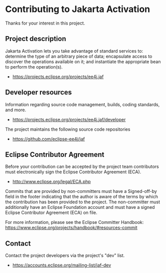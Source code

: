 # Contributing to Jakarta Activation

Thanks for your interest in this project.

## Project description

Jakarta Activation lets you take advantage of standard services to:
determine the type of an arbitrary piece of data; encapsulate access to
discover the operations available on it; and instantiate the
appropriate bean to perform the operation(s).

* https://projects.eclipse.org/projects/ee4j.jaf

## Developer resources

Information regarding source code management, builds, coding standards, and
more.

* https://projects.eclipse.org/projects/ee4j.jaf/developer

The project maintains the following source code repositories

* https://github.com/eclipse-ee4j/jaf

## Eclipse Contributor Agreement

Before your contribution can be accepted by the project team contributors must
electronically sign the Eclipse Contributor Agreement (ECA).

* http://www.eclipse.org/legal/ECA.php

Commits that are provided by non-committers must have a Signed-off-by field in
the footer indicating that the author is aware of the terms by which the
contribution has been provided to the project. The non-committer must
additionally have an Eclipse Foundation account and must have a signed Eclipse
Contributor Agreement (ECA) on file.

For more information, please see the Eclipse Committer Handbook:
https://www.eclipse.org/projects/handbook/#resources-commit

## Contact

Contact the project developers via the project's "dev" list.

* https://accounts.eclipse.org/mailing-list/jaf-dev

